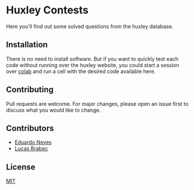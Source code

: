 # Huxley Contests

Here you'll find out some solved questions from the huxley database.

## Installation

There is no need to install software. But if you want to quickly test each code without running over the huxley website, you could start a session over [colab](https://colab.research.google.com/) and run a cell with the desired code available here.

## Contributing
Pull requests are welcome. For major changes, please open an issue first to discuss what you would like to change.

## Contributors
- [Eduardo Neves](https://github.com/snowedz)
- [Lucas Brabec](https://github.com/Brabec)

## License
[MIT](https://choosealicense.com/licenses/mit/)